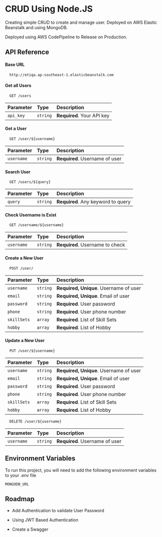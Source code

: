 
# CRUD Using Node.JS
Creating simple CRUD to create and manage user. Deployed on AWS Elastic Beanstalk and using MongoDB.

Deployed using AWS CodePipeline to Release on Production.
## API Reference

#### Base URL

```http
  http://etiqa.ap-southeast-1.elasticbeanstalk.com
```

#### Get all Users

```http
  GET /users
```

| Parameter | Type     | Description                |
| :-------- | :------- | :------------------------- |
| `api_key` | `string` | **Required**. Your API key |

#### Get a User

```http
  GET /user/${username}
```

| Parameter | Type     | Description                       |
| :-------- | :------- | :-------------------------------- |
| `username`| `string` | **Required**. Username of user    |

#### Search User

```http
  GET /users/${query}
```

| Parameter | Type     | Description                       |
| :-------- | :------- | :-------------------------------- |
| `query`   | `string` | **Required**. Any keyword to query|

#### Check Username is Exist

```http
  GET /username/${username}
```

| Parameter | Type     | Description                       |
| :-------- | :------- | :-------------------------------- |
| `username`| `string` | **Required**. Username to check   |

#### Create a New User

```http
  POST /user/
```

| Parameter  | Type     | Description                           |
| :--------- | :------- | :------------------------------------ |
| `username` | `string` | **Required, Unique**. Username of user|
| `email`    | `string` | **Required, Unique**. Email of user   |
| `password` | `string` | **Required**. User password           |
| `phone`    | `string` | **Required**. User phone number       |
| `skillSets`| `array`  | **Required**. List of Skill Sets      |
| `hobby`    | `array`  | **Required**. List of Hobby           |

#### Update a New User

```http
  PUT /user/${username}
```

| Parameter  | Type     | Description                           |
| :--------- | :------- | :------------------------------------ |
| `username` | `string` | **Required, Unique**. Username of user|
| `email`    | `string` | **Required, Unique**. Email of user   |
| `password` | `string` | **Required**. User password           |
| `phone`    | `string` | **Required**. User phone number       |
| `skillSets`| `array`  | **Required**. List of Skill Sets      |
| `hobby`    | `array`  | **Required**. List of Hobby           |

```http
  DELETE /user/${username}
```

| Parameter | Type     | Description                       |
| :-------- | :------- | :-------------------------------- |
| `username`| `string` | **Required**. Username of user    |



## Environment Variables

To run this project, you will need to add the following environment variables to your .env file

`MONGODB_URL`

## Roadmap

- Add Authentication to validate User Password

- Using JWT Based Authentication

- Create a Swagger
